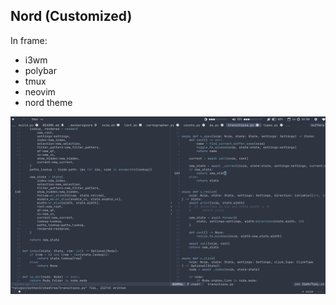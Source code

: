 ## Nord (Customized)

In frame:
- i3wm
- polybar
- tmux
- neovim
- nord theme

![](nord-simple.png)
